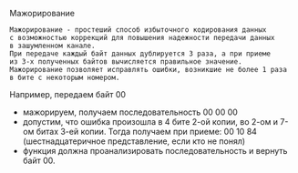 Мажорирование
~~~~~~~~~~~~~
Мажорирование - простеший способ избыточного кодирования данных
с возможностью коррекций для повышения надежности передачи данных
в зашумленном канале.
При передаче каждый байт данных дублируется 3 раза, а при приеме
из 3-х полученных байтов вычисляется правильное значение.
Мажорирование позволяет исправлять ошибки, возникшие не более 1 раза
в бите с некоторым номером.
~~~~~~~~~~~~~

Например, передаем байт 00
   * мажорируем, получаем последовательность 00 00 00
   * допустим, что ошибка произошла в 4 бите 2-ой копии, во 2-ом и 7-ом
     битах 3-ей копии.
     Тогда получаем при приеме: 00 10 84 (шестнадцатеричное представление, если кто не понял)
   * функция должна проанализировать последовательность и вернуть байт 00.
